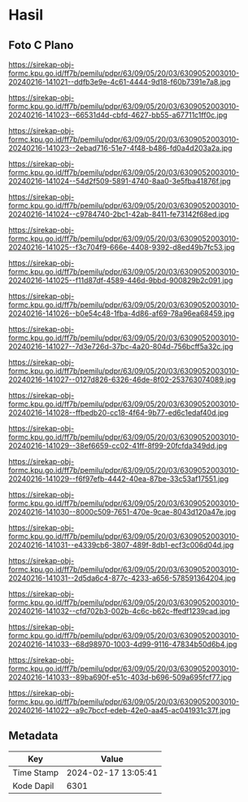# Hasil

## Foto C Plano

https://sirekap-obj-formc.kpu.go.id/ff7b/pemilu/pdpr/63/09/05/20/03/6309052003010-20240216-141021--ddfb3e9e-4c61-4444-9d18-f60b7391e7a8.jpg

https://sirekap-obj-formc.kpu.go.id/ff7b/pemilu/pdpr/63/09/05/20/03/6309052003010-20240216-141023--66531d4d-cbfd-4627-bb55-a67711c1ff0c.jpg

https://sirekap-obj-formc.kpu.go.id/ff7b/pemilu/pdpr/63/09/05/20/03/6309052003010-20240216-141023--2ebad716-51e7-4f48-b486-fd0a4d203a2a.jpg

https://sirekap-obj-formc.kpu.go.id/ff7b/pemilu/pdpr/63/09/05/20/03/6309052003010-20240216-141024--54d2f509-5891-4740-8aa0-3e5fba41876f.jpg

https://sirekap-obj-formc.kpu.go.id/ff7b/pemilu/pdpr/63/09/05/20/03/6309052003010-20240216-141024--c9784740-2bc1-42ab-8411-fe73142f68ed.jpg

https://sirekap-obj-formc.kpu.go.id/ff7b/pemilu/pdpr/63/09/05/20/03/6309052003010-20240216-141025--f3c704f9-666e-4408-9392-d8ed49b7fc53.jpg

https://sirekap-obj-formc.kpu.go.id/ff7b/pemilu/pdpr/63/09/05/20/03/6309052003010-20240216-141025--f11d87df-4589-446d-9bbd-900829b2c091.jpg

https://sirekap-obj-formc.kpu.go.id/ff7b/pemilu/pdpr/63/09/05/20/03/6309052003010-20240216-141026--b0e54c48-1fba-4d86-af69-78a96ea68459.jpg

https://sirekap-obj-formc.kpu.go.id/ff7b/pemilu/pdpr/63/09/05/20/03/6309052003010-20240216-141027--7d3e726d-37bc-4a20-804d-756bcff5a32c.jpg

https://sirekap-obj-formc.kpu.go.id/ff7b/pemilu/pdpr/63/09/05/20/03/6309052003010-20240216-141027--0127d826-6326-46de-8f02-253763074089.jpg

https://sirekap-obj-formc.kpu.go.id/ff7b/pemilu/pdpr/63/09/05/20/03/6309052003010-20240216-141028--ffbedb20-cc18-4f64-9b77-ed6c1edaf40d.jpg

https://sirekap-obj-formc.kpu.go.id/ff7b/pemilu/pdpr/63/09/05/20/03/6309052003010-20240216-141029--38ef6659-cc02-41ff-8f99-20fcfda349dd.jpg

https://sirekap-obj-formc.kpu.go.id/ff7b/pemilu/pdpr/63/09/05/20/03/6309052003010-20240216-141029--f6f97efb-4442-40ea-87be-33c53af17551.jpg

https://sirekap-obj-formc.kpu.go.id/ff7b/pemilu/pdpr/63/09/05/20/03/6309052003010-20240216-141030--8000c509-7651-470e-9cae-8043d120a47e.jpg

https://sirekap-obj-formc.kpu.go.id/ff7b/pemilu/pdpr/63/09/05/20/03/6309052003010-20240216-141031--e4339cb6-3807-489f-8db1-ecf3c006d04d.jpg

https://sirekap-obj-formc.kpu.go.id/ff7b/pemilu/pdpr/63/09/05/20/03/6309052003010-20240216-141031--2d5da6c4-877c-4233-a656-578591364204.jpg

https://sirekap-obj-formc.kpu.go.id/ff7b/pemilu/pdpr/63/09/05/20/03/6309052003010-20240216-141032--cfd702b3-002b-4c6c-b62c-ffedf1239cad.jpg

https://sirekap-obj-formc.kpu.go.id/ff7b/pemilu/pdpr/63/09/05/20/03/6309052003010-20240216-141033--68d98970-1003-4d99-9116-47834b50d6b4.jpg

https://sirekap-obj-formc.kpu.go.id/ff7b/pemilu/pdpr/63/09/05/20/03/6309052003010-20240216-141033--89ba690f-e51c-403d-b696-509a695fcf77.jpg

https://sirekap-obj-formc.kpu.go.id/ff7b/pemilu/pdpr/63/09/05/20/03/6309052003010-20240216-141022--a9c7bccf-edeb-42e0-aa45-ac041931c37f.jpg


## Metadata

| Key        | Value               |
| ---------- | ------------------- |
| Time Stamp | 2024-02-17 13:05:41 |
| Kode Dapil | 6301                |



